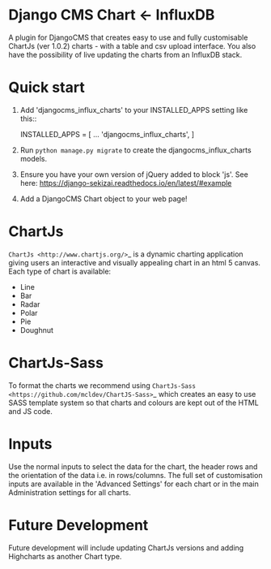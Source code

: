 
Django CMS Chart <- InfluxDB
================

A plugin for DjangoCMS that creates easy to use and fully customisable ChartJs (ver 1.0.2) charts - with a table and csv upload interface.
You also have the possibility of live updating the charts from an InfluxDB stack.

Quick start
===========
1. Add 'djangocms_influx_charts' to your INSTALLED_APPS setting like this::

    INSTALLED_APPS = [
        ...
        'djangocms_influx_charts',
    ]

2. Run `python manage.py migrate` to create the djangocms_influx_charts models.

3. Ensure you have your own version of jQuery added to block 'js'. See here: https://django-sekizai.readthedocs.io/en/latest/#example

4. Add a DjangoCMS Chart object to your web page!

ChartJs
=======
`ChartJs <http://www.chartjs.org/>`_ is a dynamic charting application giving users an interactive and visually appealing chart in an html 5 canvas. Each type of chart is available:
- Line
- Bar
- Radar
- Polar
- Pie
- Doughnut

ChartJs-Sass
============
To format the charts we recommend using `ChartJs-Sass <https://github.com/mcldev/ChartJS-Sass>`_   which creates an easy to use SASS template system so that charts and colours are kept out of the HTML and JS code.

Inputs
======
Use the normal inputs to select the data for the chart, the header rows and the orientation of the data i.e. in rows/columns.
 The full set of customisation inputs are available in the 'Advanced Settings' for each chart or in the main Administration settings for all charts.

Future Development
==================
Future development will include updating ChartJs versions and adding Highcharts as another Chart type.
